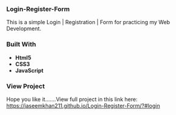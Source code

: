 ### Login-Register-Form
This is a simple Login | Registration | Form for practicing my Web Development.

### Built With
- **Html5**
- **CSS3**
- **JavaScript**


### View Project
Hope you like it.......View full project in this link here:
https://jaseemkhan211.github.io/Login-Register-Form/?#login 

